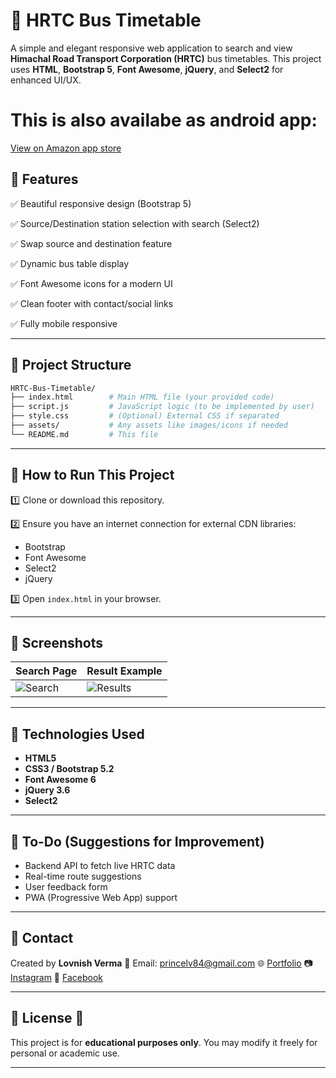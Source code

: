 # 🚌 HRTC Bus Timetable

A simple and elegant responsive web application to search and view **Himachal Road Transport Corporation (HRTC)** bus timetables.
This project uses **HTML**, **Bootstrap 5**, **Font Awesome**, **jQuery**, and **Select2** for enhanced UI/UX.

# This is also availabe as android app:

[View on Amazon app store](https://www.amazon.com/Lovnish-Verma-HimaBusTracker/dp/B0CTMWK6XM/ref=sr_1_1?dib=eyJ2IjoiMSJ9.z1xNz85KMLGuvmYVUjdRHA.uCIAedyftF-DBbcQ1HNdm33oCjSeSlRstkrfq7-nOPM&dib_tag=se&qid=1752429985&refinements=p_4%3ALovnish+Verma&s=mobile-apps&sr=1-1)

## 🚩 Features

✅ Beautiful responsive design (Bootstrap 5)

✅ Source/Destination station selection with search (Select2)

✅ Swap source and destination feature

✅ Dynamic bus table display

✅ Font Awesome icons for a modern UI

✅ Clean footer with contact/social links

✅ Fully mobile responsive

---

## 📂 Project Structure

```bash
HRTC-Bus-Timetable/
├── index.html        # Main HTML file (your provided code)
├── script.js         # JavaScript logic (to be implemented by user)
├── style.css         # (Optional) External CSS if separated
├── assets/           # Any assets like images/icons if needed
└── README.md         # This file
```

---

## 🚀 How to Run This Project

1️⃣ Clone or download this repository.

2️⃣ Ensure you have an internet connection for external CDN libraries:

* Bootstrap
* Font Awesome
* Select2
* jQuery

3️⃣ Open `index.html` in your browser.

---

## 📸 Screenshots



| Search Page                                                     | Result Example                                                     |
| --------------------------------------------------------------- | ------------------------------------------------------------------ |
| ![Search](https://github.com/user-attachments/assets/41654e2a-4735-4c26-a10d-ee31ae718e9f) | ![Results](https://github.com/user-attachments/assets/3b6e67aa-0049-4cab-a39b-930db4ff0073) |

---

## 🔧 Technologies Used

* **HTML5**
* **CSS3 / Bootstrap 5.2**
* **Font Awesome 6**
* **jQuery 3.6**
* **Select2**

---

## 🔨 To-Do (Suggestions for Improvement)

* Backend API to fetch live HRTC data
* Real-time route suggestions
* User feedback form
* PWA (Progressive Web App) support

---

## 🙋 Contact

Created by **Lovnish Verma**
📧 Email: [princelv84@gmail.com](mailto:princelv84@gmail.com)
🌐 [Portfolio](https://lovnishverma.github.io/)
📷 [Instagram](https://www.instagram.com/lovnishofficial)
📘 [Facebook](https://www.facebook.com/lovnishofficial)

---

## 📄 License 🦄

This project is for **educational purposes only**.
You may modify it freely for personal or academic use.

---


